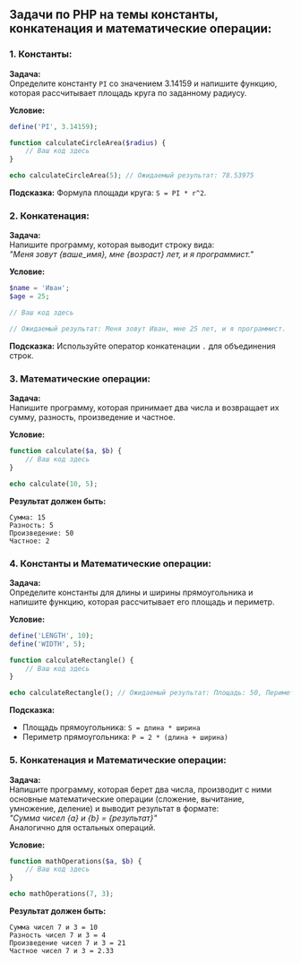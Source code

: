 ## Задачи по PHP на темы константы, конкатенация и математические операции:

### 1. **Константы:**
   **Задача:**  
   Определите константу `PI` со значением 3.14159 и напишите функцию, которая рассчитывает площадь круга по заданному радиусу.  

   **Условие:**
   ```php
   define('PI', 3.14159);

   function calculateCircleArea($radius) {
       // Ваш код здесь
   }

   echo calculateCircleArea(5); // Ожидаемый результат: 78.53975
   ```

   **Подсказка:** Формула площади круга: `S = PI * r^2`.

### 2. **Конкатенация:**
   **Задача:**  
   Напишите программу, которая выводит строку вида:  
   _"Меня зовут {ваше_имя}, мне {возраст} лет, и я программист."_

   **Условие:**
   ```php
   $name = 'Иван';
   $age = 25;

   // Ваш код здесь

   // Ожидаемый результат: Меня зовут Иван, мне 25 лет, и я программист.
   ```

   **Подсказка:** Используйте оператор конкатенации `.` для объединения строк.

### 3. **Математические операции:**
   **Задача:**  
   Напишите программу, которая принимает два числа и возвращает их сумму, разность, произведение и частное.

   **Условие:**
   ```php
   function calculate($a, $b) {
       // Ваш код здесь
   }

   echo calculate(10, 5);
   ```

   **Результат должен быть:**
   ```
   Сумма: 15
   Разность: 5
   Произведение: 50
   Частное: 2
   ```

### 4. **Константы и Математические операции:**
   **Задача:**  
   Определите константы для длины и ширины прямоугольника и напишите функцию, которая рассчитывает его площадь и периметр.

   **Условие:**
   ```php
   define('LENGTH', 10);
   define('WIDTH', 5);

   function calculateRectangle() {
       // Ваш код здесь
   }

   echo calculateRectangle(); // Ожидаемый результат: Площадь: 50, Периметр: 30
   ```

   **Подсказка:**  
   - Площадь прямоугольника: `S = длина * ширина`
   - Периметр прямоугольника: `P = 2 * (длина + ширина)`

### 5. **Конкатенация и Математические операции:**
   **Задача:**  
   Напишите программу, которая берет два числа, производит с ними основные математические операции (сложение, вычитание, умножение, деление) и выводит результат в формате:  
   _"Сумма чисел {a} и {b} = {результат}"_  
   Аналогично для остальных операций.

   **Условие:**
   ```php
   function mathOperations($a, $b) {
       // Ваш код здесь
   }

   echo mathOperations(7, 3);
   ```

   **Результат должен быть:**
   ```
   Сумма чисел 7 и 3 = 10
   Разность чисел 7 и 3 = 4
   Произведение чисел 7 и 3 = 21
   Частное чисел 7 и 3 = 2.33
   ```